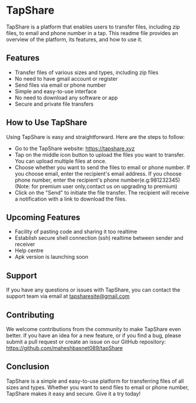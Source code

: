 # TapShare 

TapShare is a platform that enables users to transfer files, including zip files, to email and phone number in a tap. This readme file provides an overview of the platform, its features, and how to use it.

## Features

- Transfer files of various sizes and types, including zip files
- No need to have gmail account or register
- Send files via email or phone number
- Simple and easy-to-use interface
- No need to download any software or app
- Secure and private file transfers

## How to Use TapShare

Using TapShare is easy and straightforward. Here are the steps to follow:

- Go to the TapShare website: https://tapshare.xyz
- Tap on the middle icon button to upload the files you want to transfer. You can upload multiple files at once.
- Choose whether you want to send the files to email or phone number. If you choose email, enter the recipient's email address. If you choose phone number, enter the recipient's phone number(e.g:981232345)(Note: for premium user only,contact us on upgrading to premium)
- Click on the "Send" to initiate the file transfer. The recipient will receive a notification with a link to download the files.

## Upcoming Features

- Facility of pasting code and sharing it too realtime
- Establish secure shell connection (ssh) realtime between sender and receiver
- Help centre
- Apk version is launching soon

## Support

If you have any questions or issues with TapShare, you can contact the support team via email at tapsharesite@gmail.com

## Contributing

We welcome contributions from the community to make TapShare even better. If you have an idea for a new feature, or if you find a bug, please submit a pull request or create an issue on our GitHub repository: https://github.com/maheshbasnet089/tapShare

## Conclusion

TapShare is a simple and easy-to-use platform for transferring files of all sizes and types. Whether you want to send files to email or phone number, TapShare makes it easy and secure. Give it a try today!
